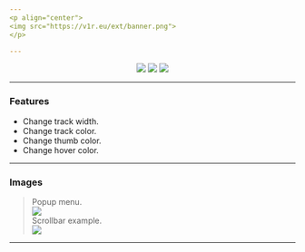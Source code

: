 ```yaml
---
<p align="center">
<img src="https://v1r.eu/ext/banner.png">
</p>

---
```


<p align="center">
<a href="https://github.com/v1rx/custom-scrollbar/releases"><img src="https://img.shields.io/github/v/release/v1rx/custom-scrollbar.svg?style=for-the-badge"></a> <a href="https://github.com/v1rx/custom-scrollbar/blob/main/LICENSE"><img src="https://img.shields.io/github/license/v1rx/custom-scrollbar.svg?style=for-the-badge"></a> <img src="https://img.shields.io/badge/Made%20for-Chrome-blue.svg?style=for-the-badge&logo=google-chrome">
</p>

---
### Features

- Change track width.
- Change track color.
- Change thumb color.
- Change hover color.

---
### Images

> Popup menu.</br>
![](https://v1r.eu/ext/122.png)</br>
> Scrollbar example.</br>
![](https://v1r.eu/ext/2.gif)

---

